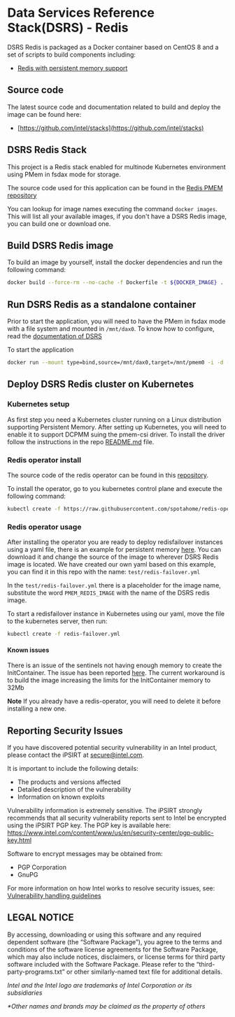 # Data Services Reference Stack(DSRS) - Redis 

DSRS Redis is packaged as a Docker container based on CentOS 8 and a set of scripts to build components including: 

- [Redis with persistent memory support](https://github.com/pmem/pmem-redis)

## Source code

The latest source code and documentation related to build and deploy the image can be found here:

- [https://github.com/intel/stacks](https://github.com/intel/stacks)


## DSRS Redis Stack

This project is a Redis stack enabled for multinode Kubernetes environment using PMem in fsdax mode for storage.

The source code used for this application can be found in the [Redis PMEM repository](https://github.com/pmem/pmem-redis)

You can lookup for image names executing the command `docker images`. This will list all your available images, if you don't have a DSRS Redis image, you can build one or download one.

## Build DSRS Redis image

To build an image by yourself, install the docker dependencies and run the following command:

```bash
docker build --force-rm --no-cache -f Dockerfile -t ${DOCKER_IMAGE} .
```

## Run DSRS Redis as a standalone container

Prior to start the application, you will need to have the PMem in fsdax mode with a file system and mounted in `/mnt/dax0`. To know how to configure, read the [documentation of DSRS](../README.md#configuration-steps)

To start the application

```bash
docker run --mount type=bind,source=/mnt/dax0,target=/mnt/pmem0 -i -d --name pmem-redis ${DOCKER_IMAGE} --nvm-maxcapacity 200 --nvm-dir /mnt/pmem0 --nvm-threshold 64 --protected-mode no
```

## Deploy DSRS Redis cluster on Kubernetes

### Kubernetes setup

As first step you need a Kubernetes cluster running on a Linux distribution supporting Persistent Memory. After setting up Kubernetes, you will need to enable it to support DCPMM suing the pmem-csi driver. To install the driver follow the instructions in the repo [README.md](https://github.com/intel/pmem-csi/blob/release-0.5/README.md) file.

### Redis operator install

The source code of the redis operator can be found in this [repository](https://github.com/spotahome/redis-operator).

To install the operator, go to you kubernetes control plane and execute the following command:

```bash
kubectl create -f https://raw.githubusercontent.com/spotahome/redis-operator/master/example/operator/all-redis-operator-resources.yaml
```

### Redis operator usage

After installing the operator you are ready to deploy redisfailover instances using a yaml file, there is an example for persistent memory [here](https://github.com/spotahome/redis-operator/blob/master/example/redisfailover/pmem.yaml). You can download it and change the source of the image to wherever DSRS Redis image is located. We have created our own yaml based on this example, you can find it in this repo with the name: `test/redis-failover.yml`

In the `test/redis-failover.yml` there is a placeholder for the image name, substitute the word `PMEM_REDIS_IMAGE` with the name of the DSRS redis image.

To start a redisfailover instance in Kubernetes using our yaml, move the file to the kubernetes server, then run:

```bash
kubectl create -f redis-failover.yml
```

#### Known issues

There is an issue of the sentinels not having enough memory to create the InitContainer. The issue has been reported [here](https://github.com/spotahome/redis-operator/issues/176). The current workaround is to build the image increasing the limits for the InitContainer memory to 32Mb

**Note**
If you already have a redis-operator, you will need to delete it before installing a new one.

## Reporting Security Issues

If you have discovered potential security vulnerability in an Intel product,
please contact the iPSIRT at secure@intel.com.

It is important to include the following details:

  * The products and versions affected
  * Detailed description of the vulnerability
  * Information on known exploits

Vulnerability information is extremely sensitive. The iPSIRT strongly recommends
that all security vulnerability reports sent to Intel be encrypted using the
iPSIRT PGP key. The PGP key is available here:
https://www.intel.com/content/www/us/en/security-center/pgp-public-key.html

Software to encrypt messages may be obtained from:

  * PGP Corporation
  * GnuPG

For more information on how Intel works to resolve security issues, see:
[Vulnerability handling
guidelines](https://www.intel.com/content/www/us/en/security-center/vulnerability-handling-guidelines.html)

## LEGAL NOTICE
By accessing, downloading or using this software and any required dependent software (the “Software Package”), you agree to the terms and conditions of the software license agreements for the Software Package, which may also include notices, disclaimers, or license terms for third party software included with the Software Package. Please refer to the “third-party-programs.txt” or other similarly-named text file for additional details.

*Intel and the Intel logo are trademarks of Intel Corporation or its
subsidiaries*

*\*Other names and brands may be claimed as the property of others*

